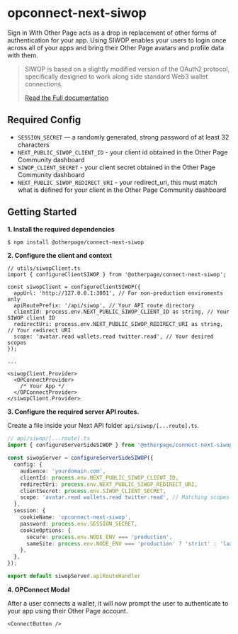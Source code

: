 # opconnect-next-siwop

Sign in With Other Page acts as a drop in replacement of other forms of authentication for your app. Using SIWOP enables your users to login once across all of your apps and bring their Other Page avatars and profile data with them.

>SIWOP is based on a slightly modified version of the OAuth2 protocol, specifically designed to work along side standard Web3 wallet connections.
>
>[Read the Full documentation](https://alpha-admin.other.page/docs/)

## Required Config

- `SESSION_SECRET` — a randomly generated, strong password of at least 32 characters
- `NEXT_PUBLIC_SIWOP_CLIENT_ID` - your client id obtained in the Other Page Community dashboard
- `SIWOP_CLIENT_SECRET` - your client secret obtained in the Other Page Community dashboard
- `NEXT_PUBLIC_SIWOP_REDIRECT_URI` - your redirect_uri, this must match what is defined for your client in the Other Page Community dashboard

## Getting Started

**1. Install the required dependencies**

```bash
$ npm install @otherpage/connect-next-siwop
```



**2. Configure the client and context**

```tsx
// utils/siwopClient.ts
import { configureClientSIWOP } from '@otherpage/connect-next-siwop';

const siwopClient = configureClientSIWOP({
  appUrl: 'http://127.0.0.1:3001', // For non-production enviroments only
  apiRoutePrefix: '/api/siwop', // Your API route directory
  clientId: process.env.NEXT_PUBLIC_SIWOP_CLIENT_ID as string, // Your SIWOP client ID
  redirectUri: process.env.NEXT_PUBLIC_SIWOP_REDIRECT_URI as string, // Your redirect URI
  scope: 'avatar.read wallets.read twitter.read', // Your desired scopes
});

...

<siwopClient.Provider>
  <OPConnectProvider>
    /* Your App */
  </OPConnectProvider>
</siwopClient.Provider>
```

**3. Configure the required server API routes.**

Create a file inside your Next API folder `api/siwop/[...route].ts`.

```typescript
// api/siwop/[...route].ts
import { configureServerSideSIWOP } from '@otherpage/connect-next-siwop';

const siwopServer = configureServerSideSIWOP({
  config: {
    audience: 'yourdomain.com',
    clientId: process.env.NEXT_PUBLIC_SIWOP_CLIENT_ID,
    redirectUri: process.env.NEXT_PUBLIC_SIWOP_REDIRECT_URI,
    clientSecret: process.env.SIWOP_CLIENT_SECRET,
    scope: 'avatar.read wallets.read twitter.read', // Matching scopes
  },
  session: {
    cookieName: 'opconnect-next-siwop',
    password: process.env.SESSION_SECRET,
    cookieOptions: {
      secure: process.env.NODE_ENV === 'production',
      sameSite: process.env.NODE_ENV === 'production' ? 'strict' : 'lax',
    },
  },
});

export default siwopServer.apiRouteHandler
```

**4. OPConnect Modal**

After a user connects a wallet, it will now prompt the user to authenticate to your app using their Other Page account.

```tsx
<ConnectButton />
```
